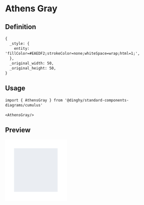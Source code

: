 # Athens Gray

## Definition

```
{
  _style: { 
    entity: 'fillColor=#EAEDF2;strokeColor=none;whiteSpace=wrap;html=1;',
  },
  _original_width: 50,
  _original_height: 50,
}
```

## Usage

```
import { AthensGray } from '@dinghy/standard-components-diagrams/cumulus'

<AthensGray/>
```

## Preview

<img src="./athens-gray.png" width="200"/>
